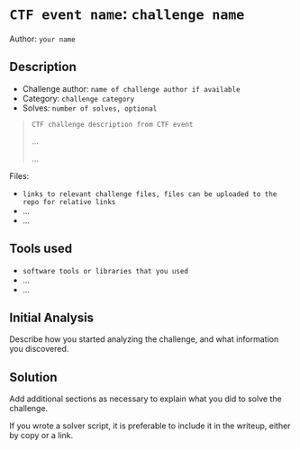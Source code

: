 # `CTF event name`: `challenge name`

Author: `your name`

## Description

* Challenge author: `name of challenge author if available`
* Category: `challenge category`
* Solves: `number of solves, optional`

> `CTF challenge description from CTF event`
> 
> ...
> 
> ...

Files:

* `links to relevant challenge files, files can be uploaded to the repo for relative links`
* ...
* ...

## Tools used

* `software tools or libraries that you used`
* ...
* ...

## Initial Analysis

Describe how you started analyzing the challenge, and what information you discovered.

## Solution

Add additional sections as necessary to explain what you did to solve the challenge.

If you wrote a solver script, it is preferable to include it in the writeup, either by copy or a link.
